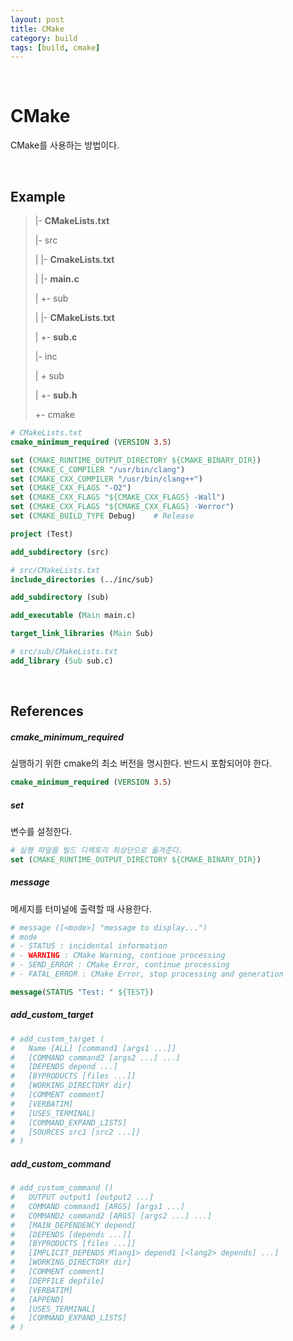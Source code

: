 ```yaml
---
layout: post
title: CMake
category: build
tags: [build, cmake]
---
```


&nbsp;

# CMake

CMake를 사용하는 방법이다.

&nbsp;

## Example

> |- **CMakeLists.txt**
>
> |- src
>
> |   |- **CmakeLists.txt**
>
> |   |- **main.c** ​
>
> |   \+- sub
>
> |         |- **CMakeLists.txt**
>
> |         \+- **sub.c**
>
> |- inc
>
> |   \+ sub
>
> |         \+- **sub.h**
>
> \+- cmake

```cmake
# CMakeLists.txt
cmake_minimum_required (VERSION 3.5)

set (CMAKE_RUNTIME_OUTPUT_DIRECTORY ${CMAKE_BINARY_DIR})
set (CMAKE_C_COMPILER "/usr/bin/clang")
set (CMAKE_CXX_COMPILER "/usr/bin/clang++")
set (CMAKE_CXX_FLAGS "-O2")
set (CMAKE_CXX_FLAGS "${CMAKE_CXX_FLAGS} -Wall")
set (CMAKE_CXX_FLAGS "${CMAKE_CXX_FLAGS} -Werror")
set (CMAKE_BUILD_TYPE Debug)	# Release

project (Test)

add_subdirectory (src)
```

```cmake
# src/CMakeLists.txt
include_directories (../inc/sub)

add_subdirectory (sub)

add_executable (Main main.c)

target_link_libraries (Main Sub)
```

```cmake
# src/sub/CMakeLists.txt
add_library (Sub sub.c)
```

&nbsp;

## References

##### cmake_minimum_required

실행하기 위한 cmake의 최소 버전을 명시한다. 반드시 포함되어야 한다.

```cmake
cmake_minimum_required (VERSION 3.5)
```

##### set

변수를 설정한다.

```cmake
# 실행 파일을 빌드 디렉토리 최상단으로 옮겨준다.
set (CMAKE_RUNTIME_OUTPUT_DIRECTORY ${CMAKE_BINARY_DIR})
```

##### message

메세지를 터미널에 출력할 때 사용한다.

```cmake
# message ([<mode>] "message to display...")
# mode
# - STATUS : incidental information
# - WARNING : CMake Warning, continue processing
# - SEND_ERROR : CMake Error, continue processing
# - FATAL_ERROR : CMake Error, stop processing and generation

message(STATUS "Test: " ${TEST})
```

##### add_custom_target

```cmake
# add_custom_target (
#	Name [ALL] [command1 [args1 ...]]
#	[COMMAND command2 [args2 ...] ...]
#	[DEPENDS depend ...]
#	[BYPRODUCTS [files ...]]
#	[WORKING_DIRECTORY dir]
#	[COMMENT comment]
#	[VERBATIM]
#	[USES_TERMINAL]
#	[COMMAND_EXPAND_LISTS]
#	[SOURCES src1 [src2 ...]]
# )
```

##### add_custom_command

```cmake
# add_custom_command ()
#	OUTPUT output1 [output2 ...]
#	COMMAND command1 [ARGS] [args1 ...]
#	COMMAND2 command2 [ARGS] [args2 ...] ...]
#	[MAIN_DEPENDENCY depend]
#	[DEPENDS [depends ...]]
#	[BYPRODUCTS [files ...]]
#	[IMPLICIT_DEPENDS Mlang1> depend1 [<lang2> depends] ...]
#	[WORKING_DIRECTORY dir]
#	[COMMENT comment]
#	[DEPFILE depfile]
#	[VERBATIM]
#	[APPEND]
#	[USES_TERMINAL]
#	[COMMAND_EXPAND_LISTS]
# )
```

